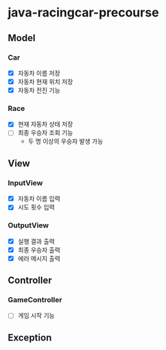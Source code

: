 # java-racingcar-precourse

## Model
### Car
- [x] 자동차 이름 저장
- [x] 자동차 현재 위치 저장
- [x] 자동차 전진 기능
### Race
- [x] 현재 자동차 상태 저장
- [ ] 최종 우승자 조회 기능
    - 두 명 이상의 우승자 발생 가능
## View
### InputView
- [x] 자동차 이름 입력
- [x] 시도 횟수 입력
### OutputView
- [x] 실행 결과 출력
- [x] 최종 우승자 출력
- [x] 에러 메시지 출력
## Controller
### GameController
- [ ] 게임 시작 기능
## Exception